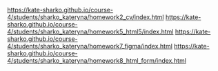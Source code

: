 https://kate-sharko.github.io/course-4/students/sharko_kateryna/homework2_cv/index.html
https://kate-sharko.github.io/course-4/students/sharko_kateryna/homework5_html5/index.html
https://kate-sharko.github.io/course-4/students/sharko_kateryna/homework7_figma/index.html
https://kate-sharko.github.io/course-4/students/sharko_kateryna/homework8_html_form/index.html
